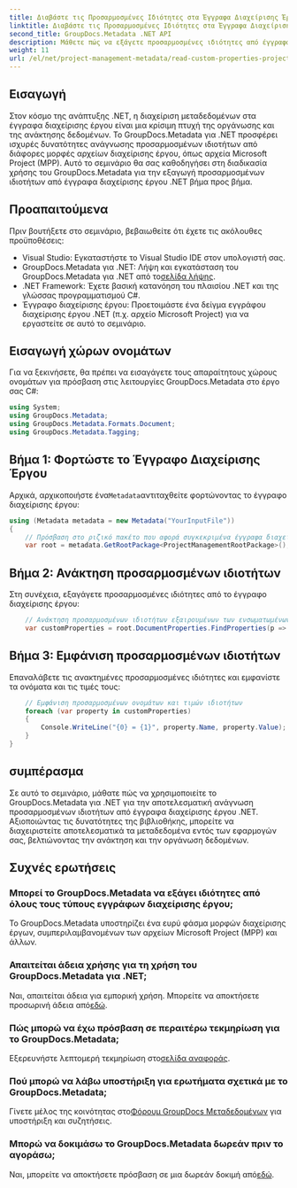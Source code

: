 ```yaml
---
title: Διαβάστε τις Προσαρμοσμένες Ιδιότητες στα Έγγραφα Διαχείρισης Έργων .NET
linktitle: Διαβάστε τις Προσαρμοσμένες Ιδιότητες στα Έγγραφα Διαχείρισης Έργων .NET
second_title: GroupDocs.Metadata .NET API
description: Μάθετε πώς να εξάγετε προσαρμοσμένες ιδιότητες από έγγραφα διαχείρισης έργου .NET χρησιμοποιώντας το GroupDocs.Metadata για .NET. Βελτιώστε τη διαχείριση των μεταδεδομένων σας.
weight: 11
url: /el/net/project-management-metadata/read-custom-properties-project-management-documents/
---
```

## Εισαγωγή
Στον κόσμο της ανάπτυξης .NET, η διαχείριση μεταδεδομένων στα έγγραφα διαχείρισης έργου είναι μια κρίσιμη πτυχή της οργάνωσης και της ανάκτησης δεδομένων. Το GroupDocs.Metadata για .NET προσφέρει ισχυρές δυνατότητες ανάγνωσης προσαρμοσμένων ιδιοτήτων από διάφορες μορφές αρχείων διαχείρισης έργου, όπως αρχεία Microsoft Project (MPP). Αυτό το σεμινάριο θα σας καθοδηγήσει στη διαδικασία χρήσης του GroupDocs.Metadata για την εξαγωγή προσαρμοσμένων ιδιοτήτων από έγγραφα διαχείρισης έργου .NET βήμα προς βήμα.
## Προαπαιτούμενα
Πριν βουτήξετε στο σεμινάριο, βεβαιωθείτε ότι έχετε τις ακόλουθες προϋποθέσεις:
- Visual Studio: Εγκαταστήστε το Visual Studio IDE στον υπολογιστή σας.
-  GroupDocs.Metadata για .NET: Λήψη και εγκατάσταση του GroupDocs.Metadata για .NET από το[σελίδα λήψης](https://releases.groupdocs.com/metadata/net/).
- .NET Framework: Έχετε βασική κατανόηση του πλαισίου .NET και της γλώσσας προγραμματισμού C#.
- Έγγραφο διαχείρισης έργου: Προετοιμάστε ένα δείγμα εγγράφου διαχείρισης έργου .NET (π.χ. αρχείο Microsoft Project) για να εργαστείτε σε αυτό το σεμινάριο.

## Εισαγωγή χώρων ονομάτων
Για να ξεκινήσετε, θα πρέπει να εισαγάγετε τους απαραίτητους χώρους ονομάτων για πρόσβαση στις λειτουργίες GroupDocs.Metadata στο έργο σας C#:
```csharp
using System;
using GroupDocs.Metadata;
using GroupDocs.Metadata.Formats.Document;
using GroupDocs.Metadata.Tagging;
```
## Βήμα 1: Φορτώστε το Έγγραφο Διαχείρισης Έργου
 Αρχικά, αρχικοποιήστε ένα`Metadata`αντιταχθείτε φορτώνοντας το έγγραφο διαχείρισης έργου:
```csharp
using (Metadata metadata = new Metadata("YourInputFile"))
{
    // Πρόσβαση στο ριζικό πακέτο που αφορά συγκεκριμένα έγγραφα διαχείρισης έργου
    var root = metadata.GetRootPackage<ProjectManagementRootPackage>();
```
## Βήμα 2: Ανάκτηση προσαρμοσμένων ιδιοτήτων
Στη συνέχεια, εξαγάγετε προσαρμοσμένες ιδιότητες από το έγγραφο διαχείρισης έργου:
```csharp
    // Ανάκτηση προσαρμοσμένων ιδιοτήτων εξαιρουμένων των ενσωματωμένων ιδιοτήτων
    var customProperties = root.DocumentProperties.FindProperties(p => !p.Tags.Contains(Tags.Document.BuiltIn));
```
## Βήμα 3: Εμφάνιση προσαρμοσμένων ιδιοτήτων
Επαναλάβετε τις ανακτημένες προσαρμοσμένες ιδιότητες και εμφανίστε τα ονόματα και τις τιμές τους:
```csharp
    // Εμφάνιση προσαρμοσμένων ονομάτων και τιμών ιδιοτήτων
    foreach (var property in customProperties)
    {
        Console.WriteLine("{0} = {1}", property.Name, property.Value);
    }
}
```

## συμπέρασμα
Σε αυτό το σεμινάριο, μάθατε πώς να χρησιμοποιείτε το GroupDocs.Metadata για .NET για την αποτελεσματική ανάγνωση προσαρμοσμένων ιδιοτήτων από έγγραφα διαχείρισης έργου .NET. Αξιοποιώντας τις δυνατότητες της βιβλιοθήκης, μπορείτε να διαχειριστείτε αποτελεσματικά τα μεταδεδομένα εντός των εφαρμογών σας, βελτιώνοντας την ανάκτηση και την οργάνωση δεδομένων.

## Συχνές ερωτήσεις
### Μπορεί το GroupDocs.Metadata να εξάγει ιδιότητες από όλους τους τύπους εγγράφων διαχείρισης έργου;
Το GroupDocs.Metadata υποστηρίζει ένα ευρύ φάσμα μορφών διαχείρισης έργων, συμπεριλαμβανομένων των αρχείων Microsoft Project (MPP) και άλλων.
### Απαιτείται άδεια χρήσης για τη χρήση του GroupDocs.Metadata για .NET;
 Ναι, απαιτείται άδεια για εμπορική χρήση. Μπορείτε να αποκτήσετε προσωρινή άδεια από[εδώ](https://purchase.groupdocs.com/temporary-license/).
### Πώς μπορώ να έχω πρόσβαση σε περαιτέρω τεκμηρίωση για το GroupDocs.Metadata;
 Εξερευνήστε λεπτομερή τεκμηρίωση στο[σελίδα αναφοράς](https://tutorials.groupdocs.com/metadata/net/).
### Πού μπορώ να λάβω υποστήριξη για ερωτήματα σχετικά με το GroupDocs.Metadata;
 Γίνετε μέλος της κοινότητας στο[Φόρουμ GroupDocs Μεταδεδομένων](https://forum.groupdocs.com/c/metadata/14) για υποστήριξη και συζητήσεις.
### Μπορώ να δοκιμάσω το GroupDocs.Metadata δωρεάν πριν το αγοράσω;
 Ναι, μπορείτε να αποκτήσετε πρόσβαση σε μια δωρεάν δοκιμή από[εδώ](https://releases.groupdocs.com/).